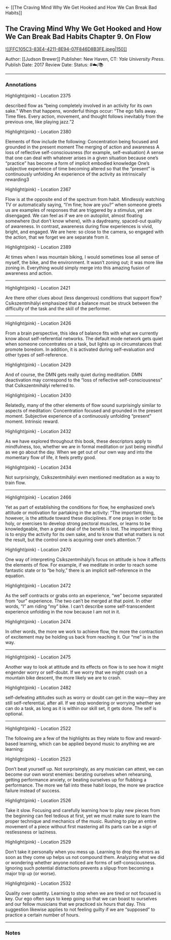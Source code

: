 <- [[The Craving Mind Why We Get Hooked and How We Can Break Bad Habits]]
## The Craving Mind Why We Get Hooked and How We Can Break Bad Habits Chapter 9. On Flow

[ ![[FFC105C3-83E4-4211-8E94-07F846D8B3FE.jpeg|150]] ](https://www.amazon.com/Craving-Mind-Cigarettes-Smartphones-Hooked/dp/0300234368/ref=mp_s_a_1_1?crid=2XQPUURKEFXHE&keywords=the+craving+mind&qid=1658630107&sprefix=the+craving+%2Caps%2C163&sr=8-1)

Author: [[Judson Brewer]]
Publisher: New Haven, CT: _Yale University Press_.
Publish Date: 2017
Review Date:
Status: #☁️/📚 

___

### Annotations

Highlight(pink) - Location 2375

described flow as “being completely involved in an activity for its own sake.” When that happens, wonderful things occur: “The ego falls away. Time flies. Every action, movement, and thought follows inevitably from the previous one, like playing jazz.”2

Highlight(pink) - Location 2380

Elements of flow include the following: Concentration being focused and grounded in the present moment The merging of action and awareness A loss of reflective self-consciousness (for example, self-evaluation) A sense that one can deal with whatever arises in a given situation because one’s “practice” has become a form of implicit embodied knowledge One’s subjective experience of time becoming altered so that the “present” is continuously unfolding An experience of the activity as intrinsically rewarding3

Highlight(pink) - Location 2367

Flow is at the opposite end of the spectrum from habit. Mindlessly watching TV or automatically saying, “I’m fine; how are you?” when someone greets us are examples of responses that are triggered by a stimulus, yet are disengaged. We can feel as if we are on autopilot, almost floating somewhere (but don’t know where), with a daydreamy, spaced-out quality of awareness. In contrast, awareness during flow experiences is vivid, bright, and engaged. We are here: so close to the camera, so engaged with the action, that we forget we are separate from it.

Highlight(pink) - Location 2389

At times when I was mountain biking, I would sometimes lose all sense of myself, the bike, and the environment. It wasn’t zoning out; it was more like zoning in. Everything would simply merge into this amazing fusion of awareness and action. 

---

Highlight(pink) - Location 2421

Are there other clues about (less dangerous) conditions that support flow? Csíkszentmihályi emphasized that a balance must be struck between the difficulty of the task and the skill of the performer.

---

Highlight(pink) - Location 2426

From a brain perspective, this idea of balance fits with what we currently know about self-referential networks. The default mode network gets quiet when someone concentrates on a task, but lights up in circumstances that promote boredom. In addition, it is activated during self-evaluation and other types of self-reference.

Highlight(pink) - Location 2429

And of course, the DMN gets really quiet during meditation. DMN deactivation may correspond to the “loss of reflective self-consciousness” that Csíkszentmihályi referred to.

Highlight(pink) - Location 2430

Relatedly, many of the other elements of flow sound surprisingly similar to aspects of meditation: Concentration focused and grounded in the present moment. Subjective experience of a continuously unfolding “present” moment. Intrinsic reward.

Highlight(pink) - Location 2432

As we have explored throughout this book, these descriptors apply to mindfulness, too, whether we are in formal meditation or just being mindful as we go about the day. When we get out of our own way and into the momentary flow of life, it feels pretty good.

Highlight(pink) - Location 2434

Not surprisingly, Csíkszentmihályi even mentioned meditation as a way to train flow.

---

Highlight(pink) - Location 2466

Yet as part of establishing the conditions for flow, he emphasized one’s attitude or motivation for partaking in the activity: “The important thing, however, is the attitude toward these disciplines. If one prays in order to be holy, or exercises to develop strong pectoral muscles, or learns to be knowledgeable, then a great deal of the benefit is lost. The important thing is to enjoy the activity for its own sake, and to know that what matters is not the result, but the control one is acquiring over one’s attention.”7

Highlight(pink) - Location 2470

One way of interpreting Csíkszentmihályi’s focus on attitude is how it affects the elements of flow. For example, if we meditate in order to reach some fantastic state or to “be holy,” there is an implicit self-reference in the equation.

Highlight(pink) - Location 2472

As the self contracts or grabs onto an experience, “we” become separated from “our” experience. The two can’t be merged at that point. In other words, “I” am riding “my” bike. I can’t describe some self-transcendent experience unfolding in the now because I am not in it.

Highlight(pink) - Location 2474

In other words, the more we work to achieve flow, the more the contraction of excitement may be holding us back from reaching it. Our “me” is in the way.

---

Highlight(pink) - Location 2475

Another way to look at attitude and its effects on flow is to see how it might engender worry or self-doubt. If we worry that we might crash on a mountain bike descent, the more likely we are to crash. 

Highlight(pink) - Location 2482

self-defeating attitudes such as worry or doubt can get in the way—they are still self-referential, after all. If we stop wondering or worrying whether we can do a task, as long as it is within our skill set, it gets done. The self is optional.

---

Highlight(pink) - Location 2522

The following are a few of the highlights as they relate to flow and reward-based learning, which can be applied beyond music to anything we are learning:

Highlight(pink) - Location 2523

Don’t beat yourself up. Not surprisingly, as any musician can attest, we can become our own worst enemies: berating ourselves when rehearsing, getting performance anxiety, or beating ourselves up for flubbing a performance. The more we fall into these habit loops, the more we practice failure instead of success.

Highlight(pink) - Location 2526

Take it slow. Focusing and carefully learning how to play new pieces from the beginning can feel tedious at first, yet we must make sure to learn the proper technique and mechanics of the music. Rushing to play an entire movement of a piece without first mastering all its parts can be a sign of restlessness or laziness.

Highlight(pink) - Location 2529

Don’t take it personally when you mess up. Learning to drop the errors as soon as they come up helps us not compound them. Analyzing what we did or wondering whether anyone noticed are forms of self-consciousness. Ignoring such potential distractions prevents a slipup from becoming a major trip up (or worse).

Highlight(pink) - Location 2532

Quality over quantity. Learning to stop when we are tired or not focused is key. Our ego often says to keep going so that we can boast to ourselves and our fellow musicians that we practiced six hours that day. This suggestion likewise applies to not feeling guilty if we are “supposed” to practice a certain number of hours.

___

### Notes

